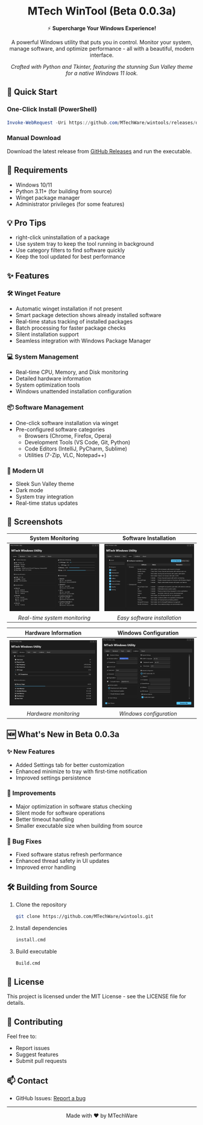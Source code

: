 <div align="center">

# MTech WinTool (Beta 0.0.3a)

⚡ **Supercharge Your Windows Experience!**

A powerful Windows utility that puts you in control. Monitor your system, manage software, and optimize performance - all with a beautiful, modern interface.

*Crafted with Python and Tkinter, featuring the stunning Sun Valley theme for a native Windows 11 look.*

</div>

## 🚀 Quick Start

### One-Click Install (PowerShell)

```powershell
Invoke-WebRequest -Uri https://github.com/MTechWare/wintools/releases/download/v0.0.3a/MTechWinTool.exe -OutFile MTechWinTool.exe; Start-Process .\MTechWinTool.exe
```

### Manual Download

Download the latest release from [GitHub Releases](https://github.com/MTechWare/wintools/releases) and run the executable.

## 🔧 Requirements

- Windows 10/11
- Python 3.11+ (for building from source)
- Winget package manager
- Administrator privileges (for some features)

## 💡 Pro Tips
- right-click uninstallation of a package
- Use system tray to keep the tool running in background
- Use category filters to find software quickly
- Keep the tool updated for best performance

## ✨ Features

### 🛠️ Winget Feature
- Automatic winget installation if not present
- Smart package detection shows already installed software
- Real-time status tracking of installed packages
- Batch processing for faster package checks
- Silent installation support
- Seamless integration with Windows Package Manager

### 💻 System Management
- Real-time CPU, Memory, and Disk monitoring
- Detailed hardware information
- System optimization tools
- Windows unattended installation configuration

### 📦 Software Management
- One-click software installation via winget
- Pre-configured software categories
  - Browsers (Chrome, Firefox, Opera)
  - Development Tools (VS Code, Git, Python)
  - Code Editors (IntelliJ, PyCharm, Sublime)
  - Utilities (7-Zip, VLC, Notepad++)

### 🎨 Modern UI
- Sleek Sun Valley theme
- Dark mode
- System tray integration
- Real-time status updates

## 📸 Screenshots

<div align="center">

| System Monitoring | Software Installation |
|:---:|:---:|
| ![System](screenshots/wintool_System.png) | ![Install](screenshots/wintool_Install.png) |
| *Real-time system monitoring* | *Easy software installation* |

| Hardware Information | Windows Configuration |
|:---:|:---:|
| ![Hardware](screenshots/wintool_Hardware.png) | ![Config](screenshots/wintool_Unattend.png) |
| *Hardware monitoring* | *Windows configuration* |

</div>

## 🆕 What's New in Beta 0.0.3a

### ✨ New Features
- Added Settings tab for better customization
- Enhanced minimize to tray with first-time notification
- Improved settings persistence

### 🔧 Improvements
- Major optimization in software status checking
- Silent mode for software operations
- Better timeout handling
- Smaller executable size when building from source

### 🐛 Bug Fixes
- Fixed software status refresh performance
- Enhanced thread safety in UI updates
- Improved error handling

## 🛠️ Building from Source

1. Clone the repository
   ```bash
   git clone https://github.com/MTechWare/wintools.git
   ```

2. Install dependencies
   ```bash
   install.cmd
   ```

3. Build executable
   ```bash
   Build.cmd
   ```

## 📝 License

This project is licensed under the MIT License - see the LICENSE file for details.

## 🤝 Contributing

Feel free to:
- Report issues
- Suggest features
- Submit pull requests

## 📫 Contact

- GitHub Issues: [Report a bug](https://github.com/MTechWare/wintools/issues)

---

<div align="center">

Made with ❤️ by MTechWare

</div>

